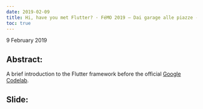 ```yaml
---
date: 2019-02-09
title: Hi, have you met Flutter? · FéMO 2019 – Dai garage alle piazze - Padova
toc: true
---
```


9 February 2019

## Abstract:
A brief introduction to the Flutter framework before the official [Google Codelab](https://codelabs.developers.google.com/codelabs/first-flutter-app-pt1/#0).

## Slide:
<script async class="speakerdeck-embed" data-id="afaffacee39041ef9b4da577ff9f7262" data-ratio="1.77777777777778" src="//speakerdeck.com/assets/embed.js"></script>